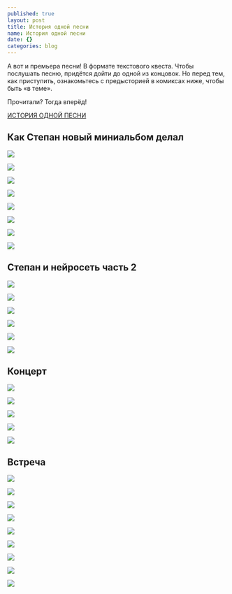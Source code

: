 ```yaml
---
published: true
layout: post
title: История одной песни
name: История одной песни
date: {}
categories: blog
---
```


А вот и премьера песни! В формате текстового квеста. Чтобы послушать песню, придётся дойти до одной из концовок. Но перед тем, как приступить, ознакомьтесь с предысторией в комиксах ниже, чтобы быть «в теме».

Прочитали? Тогда вперёд!

[ИСТОРИЯ ОДНОЙ ПЕСНИ](https://gruppa.utkorose.ru/winter-quest/ "ИСТОРИЯ ОДНОЙ ПЕСНИ")

## Как Степан новый миниальбом делал

![]({{site.baseurl}}/img/for-posts/oss/1-01.jpg)

![]({{site.baseurl}}/img/for-posts/oss/1-02.jpg)

![]({{site.baseurl}}/img/for-posts/oss/1-03.jpg)

![]({{site.baseurl}}/img/for-posts/oss/1-04.jpg)

![]({{site.baseurl}}/img/for-posts/oss/1-05.jpg)

![]({{site.baseurl}}/img/for-posts/oss/1-06.jpg)

![]({{site.baseurl}}/img/for-posts/oss/1-07.jpg)

![]({{site.baseurl}}/img/for-posts/oss/1-08.jpg)

## Степан и нейросеть часть 2

![]({{site.baseurl}}/img/for-posts/oss/2-01.jpg)

![]({{site.baseurl}}/img/for-posts/oss/2-02.jpg)

![]({{site.baseurl}}/img/for-posts/oss/2-03.jpg)

![]({{site.baseurl}}/img/for-posts/oss/2-04.jpg)

![]({{site.baseurl}}/img/for-posts/oss/2-05.jpg)

![]({{site.baseurl}}/img/for-posts/oss/2-06.jpg)

## Концерт

![]({{site.baseurl}}/img/for-posts/oss/3-01.jpg)

![]({{site.baseurl}}/img/for-posts/oss/3-02.jpg)

![]({{site.baseurl}}/img/for-posts/oss/3-03.jpg)

![]({{site.baseurl}}/img/for-posts/oss/3-04.jpg)

![]({{site.baseurl}}/img/for-posts/oss/3-05.jpg)

## Встреча

![]({{site.baseurl}}/img/for-posts/oss/4-01.jpg)

![]({{site.baseurl}}/img/for-posts/oss/4-02.jpg)

![]({{site.baseurl}}/img/for-posts/oss/4-03.jpg)

![]({{site.baseurl}}/img/for-posts/oss/4-04.jpg)

![]({{site.baseurl}}/img/for-posts/oss/4-05.jpg)

![]({{site.baseurl}}/img/for-posts/oss/4-06.jpg)

![]({{site.baseurl}}/img/for-posts/oss/4-07.jpg)

![]({{site.baseurl}}/img/for-posts/oss/4-08.jpg)

![]({{site.baseurl}}/img/for-posts/oss/4-09.jpg)
